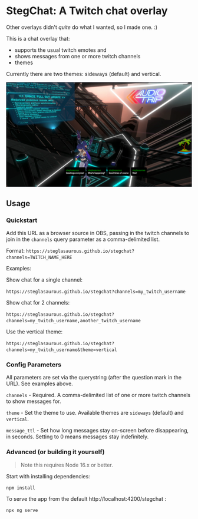 # StegChat: A Twitch chat overlay

Other overlays didn't _quite_ do what I wanted, so I made one. :)  

This is a chat overlay that:

- supports the usual twitch emotes and
- shows messages from one or more twitch channels
- themes

Currently there are two themes: sideways (default) and vertical.  

![image](docs/images/example.png)

## Usage

### Quickstart

Add this URL as a browser source in OBS, passing in the twitch channels to join in the `channels` query parameter as a comma-delimited list. 

Format: `https://steglasaurous.github.io/stegchat?channels=TWITCH_NAME_HERE`

Examples:

Show chat for a single channel:

`https://steglasaurous.github.io/stegchat?channels=my_twitch_username`

Show chat for 2 channels:

`https://steglasaurous.github.io/stegchat?channels=my_twitch_username,another_twitch_username`

Use the vertical theme:

`https://steglasaurous.github.io/stegchat?channels=my_twitch_username&theme=vertical`

### Config Parameters

All parameters are set via the querystring (after the question mark in the URL). See examples above.

`channels` - Required.  A comma-delimited list of one or more twitch channels to show messages for.

`theme` - Set the theme to use.  Available themes are `sideways` (default) and `vertical`.

`message_ttl` - Set how long messages stay on-screen before disappearing, in seconds.  Setting to 0 means messages stay indefinitely.


### Advanced (or building it yourself)

> Note this requires Node 16.x or better.

Start with installing dependencies:

```
npm install
```

To serve the app from the default http://localhost:4200/stegchat :

```
npx ng serve
```

